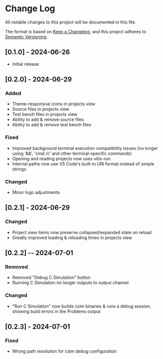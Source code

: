 # Change Log

All notable changes to this project will be documented in this file.

The format is based on [Keep a Changelog](https://keepachangelog.com/en/1.1.0/),
and this project adheres to [Semantic Versioning](https://semver.org/spec/v2.0.0.html).

## [0.1.0] - 2024-06-26

- Initial release

## [0.2.0] - 2024-06-29

### Added

- Theme-responsive icons in projects view
- Source files in projects view
- Test bench files in projects view
- Ability to add & remove source files
- Ability to add & remove test bench files

### Fixed

- Improved background terminal execution compatibility issues (no longer using '&&', 'cmd /c' and other terminal-specific commands)
- Opening and reading projects now uses vitis-run
- Internal paths now use VS Code's built-in URI format instead of simple strings

### Changed

- Minor logo adjustments

## [0.2.1] - 2024-06-29

### Changed

- Project view items now preserve collapsed/expanded state on reload
- Greatly improved loading & reloading times in projects view

## [0.2.2] -- 2024-07-01

### Removed

- Removed "Debug C Simulation" button
- Running C Simulation no longer outputs to output channel

### Changed

- "Run C Simulation" now builds csim binaries & runs a debug session, showing build errors in the Problems output

## [0.2.3] - 2024-07-01

### Fixed

- Wrong path resolution for csim debug configuration
